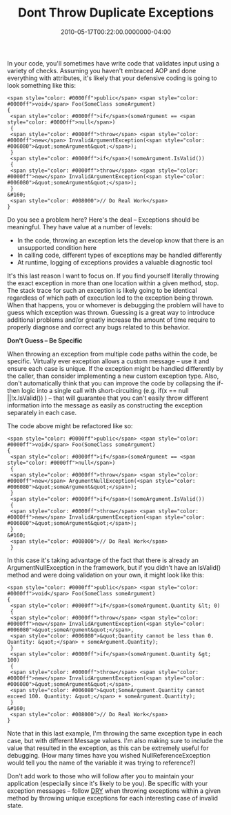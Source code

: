 ﻿---
title: Dont Throw Duplicate Exceptions
date: "2010-05-17T00:22:00.0000000-04:00"
description: In your code, you'll sometimes have write code that validates input
featuredImage: /img/default-post-image.jpg
---

In your code, you'll sometimes have write code that validates input using a variety of checks. Assuming you haven't embraced AOP and done everything with attributes, it's likely that your defensive coding is going to look something like this:

```
<span style="color: #0000ff">public</span> <span style="color: #0000ff">void</span> Foo(SomeClass someArgument)
{
 <span style="color: #0000ff">if</span>(someArgument == <span style="color: #0000ff">null</span>)
 {
 <span style="color: #0000ff">throw</span> <span style="color: #0000ff">new</span> InvalidArgumentException(<span style="color: #006080">&quot;someArgument&quot;</span>);
 }
 <span style="color: #0000ff">if</span>(!someArgument.IsValid())
 {
 <span style="color: #0000ff">throw</span> <span style="color: #0000ff">new</span> InvalidArgumentException(<span style="color: #006080">&quot;someArgument&quot;</span>);
 }
&#160;
 <span style="color: #008000">// Do Real Work</span>
}
```

Do you see a problem here? Here's the deal – Exceptions should be meaningful. They have value at a number of levels:

* In the code, throwing an exception lets the develop know that there is an unsupported condition here
* In calling code, different types of exceptions may be handled differently
* At runtime, logging of exceptions provides a valuable diagnostic tool

It's this last reason I want to focus on. If you find yourself literally throwing the exact exception in more than one location within a given method, stop. The stack trace for such an exception is likely going to be identical regardless of which path of execution led to the exception being thrown. When that happens, you or whomever is debugging the problem will have to guess which exception was thrown. Guessing is a great way to introduce additional problems and/or greatly increase the amount of time require to properly diagnose and correct any bugs related to this behavior.

**Don't Guess – Be Specific**

When throwing an exception from multiple code paths within the code, be specific. Virtually ever exception allows a custom message – use it and ensure each case is unique. If the exception might be handled differently by the caller, than consider implementing a new custom exception type. Also, don't automatically think that you can improve the code by collapsing the if-then logic into a single call with short-circuiting (e.g. if(x == null ||!x.IsValid()) ) – that will guarantee that you can't easily throw different information into the message as easily as constructing the exception separately in each case.

The code above might be refactored like so:

```
<span style="color: #0000ff">public</span> <span style="color: #0000ff">void</span> Foo(SomeClass someArgument)
{
 <span style="color: #0000ff">if</span>(someArgument == <span style="color: #0000ff">null</span>)
 {
 <span style="color: #0000ff">throw</span> <span style="color: #0000ff">new</span> ArgumentNullException(<span style="color: #006080">&quot;someArgument&quot;</span>);
 }
 <span style="color: #0000ff">if</span>(!someArgument.IsValid())
 {
 <span style="color: #0000ff">throw</span> <span style="color: #0000ff">new</span> InvalidArgumentException(<span style="color: #006080">&quot;someArgument&quot;</span>);
 }
&#160;
 <span style="color: #008000">// Do Real Work</span>
 }
```

In this case it's taking advantage of the fact that there is already an ArgumentNullException in the framework, but if you didn't have an IsValid() method and were doing validation on your own, it might look like this:

```
<span style="color: #0000ff">public</span> <span style="color: #0000ff">void</span> Foo(SomeClass someArgument)
{
 <span style="color: #0000ff">if</span>(someArgument.Quantity &lt; 0)
 {
 <span style="color: #0000ff">throw</span> <span style="color: #0000ff">new</span> InvalidArgumentException(<span style="color: #006080">&quot;someArgument&quot;</span>,
 <span style="color: #006080">&quot;Quantity cannot be less than 0. Quantity: &quot;</span> + someArgument.Quantity);
 }
 <span style="color: #0000ff">if</span>(someArgument.Quantity &gt; 100)
 {
 <span style="color: #0000ff">throw</span> <span style="color: #0000ff">new</span> InvalidArgumentException(<span style="color: #006080">&quot;someArgument&quot;</span>,
 <span style="color: #006080">&quot;SomeArgument.Quantity cannot exceed 100. Quantity: &quot;</span> + someArgument.Quantity);
 }
&#160;
 <span style="color: #008000">// Do Real Work</span>
}

```

Note that in this last example, I'm throwing the same exception type in each case, but with different Message values. I'm also making sure to include the value that resulted in the exception, as this can be extremely useful for debugging. (How many times have you wished NullReferenceException would tell you the name of the variable it was trying to reference?)

Don't add work to those who will follow after you to maintain your application (especially since it's likely to be you). Be specific with your exception messages – follow [DRY](https://deviq.com/don-t-repeat-yourself/) when throwing exceptions within a given method by throwing unique exceptions for each interesting case of invalid state.

